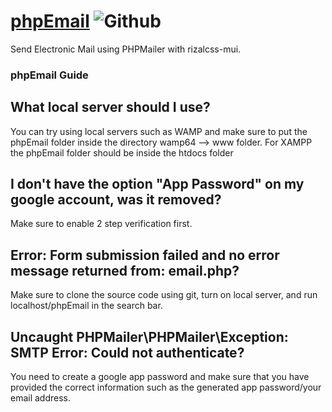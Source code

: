 # [phpEmail](https://github.com/allencasul/phpEmail) ![Github](https://img.shields.io/github/license/allencasul/phpEmail?logo=Github)

Send Electronic Mail using PHPMailer with rizalcss-mui.

### phpEmail Guide

## What local server should I use?

You can try using local servers such as WAMP and make sure to put the phpEmail folder inside the directory wamp64 --> www folder.
For XAMPP the phpEmail folder should be inside the htdocs folder


## I don't have the option "App Password" on my google account, was it removed?

Make sure to enable 2 step verification first.


## Error: Form submission failed and no error message returned from: email.php?

Make sure to clone the source code using git, turn on local server, and run localhost/phpEmail in the search bar.


## Uncaught PHPMailer\PHPMailer\Exception: SMTP Error: Could not authenticate?

You need to create a google app password and make sure that you have provided the correct information such as the generated app password/your email address.
